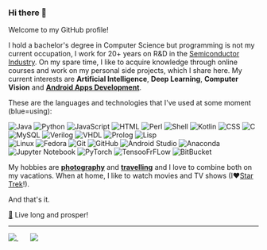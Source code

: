 ### Hi there 👋

Welcome to my GitHub profile!

I hold a bachelor's degree in Computer Science but programming is not my current occupation, I work for 20+ years on R&D in the [Semiconductor Industry](https://en.wikipedia.org/wiki/Semiconductor_industry). On my spare time, I like to acquire knowledge through online courses and work on my personal side projects, which I share here. My current interests are **Artificial Intelligence**, **Deep Learning**, **Computer Vision** and [**Android Apps Development**](https://mohb.dev). 

These are the languages and technologies that I've used at some moment (blue=using):

![Java](https://img.shields.io/badge/-Java-blue?style=flat-square&logo=java)
![Python](https://img.shields.io/badge/-Python-blue?style=flat-square&logo=python)
![JavaScript](https://img.shields.io/badge/-JavaScript-blue?style=flat-square&logo=javascript)
![HTML](https://img.shields.io/badge/-HTML-blue?style=flat-square&logo=html&logoColor=white)
![Perl](https://img.shields.io/badge/-Perl-blue?style=flat-square&logo=perl)
![Shell](https://img.shields.io/badge/-Shell-blue?style=flat-square&logo=shell)
![Kotlin](https://img.shields.io/badge/-Kotlin-blue?style=flat-square&logo=kotlin)
![CSS](https://img.shields.io/badge/-CSS-blue?style=flat-square&logo=css)
![C](https://img.shields.io/badge/-C-lightgrey?style=flat-square&logo=c)
![MySQL](https://img.shields.io/badge/-MySQL-lightgrey?style=flat-square&logo=mysql)
![Verilog](https://img.shields.io/badge/-Verilog-lightgrey?style=flat-square&logo=mysql)
![VHDL](https://img.shields.io/badge/-VHDL-lightgrey?style=flat-square&logo=vhdl)
![Prolog](https://img.shields.io/badge/-Prolog-lightgrey?style=flat-square&logo=prolog)
![Lisp](https://img.shields.io/badge/-Lisp-lightgrey?style=flat-square&logo=lisp)<br>
![Linux](https://img.shields.io/badge/-Linux-blue?style=flat-square&logo=linux)
![Fedora](https://img.shields.io/badge/-Fedora-blue?style=flat-square&logo=fedora)
![Git](https://img.shields.io/badge/-Git-blue?style=flat-square&logo=git)
![GitHub](https://img.shields.io/badge/-GitHub-blue?style=flat-square&logo=github)
![Android Studio](https://img.shields.io/badge/-Android%20Studio-blue?style=flat-square&logo=android)
![Anaconda](https://img.shields.io/badge/-Anaconda-blue?style=flat-square&logo=anaconda)
![Jupyter Notebook](https://img.shields.io/badge/-Jupyter%20Notebook-blue?style=flat-square&logo=jupyter)
![PyTorch](https://img.shields.io/badge/-PyTorch-blue?style=flat-square&logo=pytorch)
![TensooFrFLow](https://img.shields.io/badge/-TensorFlow-lightgrey?style=flat-square&logo=tensorflow)
![BitBucket](https://img.shields.io/badge/-BitBucket-lightgrey?style=flat-square&logo=bitbucket)

My hobbies are [**photography**](https://haraldoalbergaria.photos) and [**travelling**](https://nos2viajando.net/solo) and I love to combine both on my vacations. When at home, I like to watch movies and TV shows (I❤️[Star Trek](star_trek)!).

And that's it.

[🖖](https://haraldofilho.github.io/pages/spock/) Live long and prosper!

<hr>

<a href="https://github.com/anuraghazra/github-readme-stats">
  <img align="top" src="https://github-readme-stats-git-mycards-haraldofilho.vercel.app/api/top-langs/?username=haraldofilho&layout=compact&custom_title=Most%20Used%20Languages&card_width=313&langs_count=9&hide=jupyter%20notebook&exclude_repo=CS-Labs_Unicamp,Knapsack-Problem,The-Map-Group,my-github-readme-stats&cache_seconds=1800" />
</a>
&nbsp&nbsp&nbsp&nbsp&nbsp
<a href="https://wakatime.com/@HaraldoFilho">
  <img align="top" src="https://github-readme-stats-git-mycards-haraldofilho.vercel.app/api/wakatime?username=HaraldoFilho&layout=compact&custom_title=Week%20Coding%20Stats&cache_seconds=1800" />
</a>
